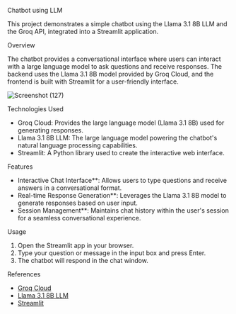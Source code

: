 Chatbot using LLM

This project demonstrates a simple chatbot using the Llama 3.1 8B LLM and the Groq API, integrated into a Streamlit application.

Overview

The chatbot provides a conversational interface where users can interact with a large language model to ask questions and receive responses. The backend uses the Llama 3.1 8B model provided by Groq Cloud, and the frontend is built with Streamlit for a user-friendly interface.

![Screenshot (127)](https://github.com/user-attachments/assets/fc6f9649-04cd-472f-9c49-44b717e59caf)


Technologies Used

- Groq Cloud: Provides the large language model (Llama 3.1 8B) used for generating responses.
- Llama 3.1 8B LLM: The large language model powering the chatbot's natural language processing capabilities.
- Streamlit: A Python library used to create the interactive web interface.

Features

- Interactive Chat Interface**: Allows users to type questions and receive answers in a conversational format.
- Real-time Response Generation**: Leverages the Llama 3.1 8B model to generate responses based on user input.
- Session Management**: Maintains chat history within the user's session for a seamless conversational experience.


Usage

1. Open the Streamlit app in your browser.
2. Type your question or message in the input box and press Enter.
3. The chatbot will respond in the chat window.

References

- [Groq Cloud](https://groq.com/)
- [Llama 3.1 8B LLM](https://llama.com/)
- [Streamlit](https://streamlit.io/)




